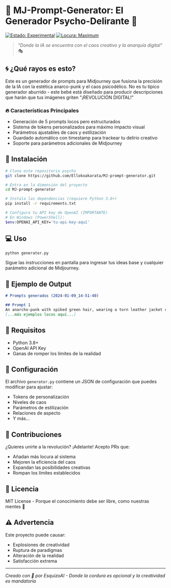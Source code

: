 # 🔮 MJ-Prompt-Generator: El Generador Psycho-Delirante 🚀

[![Estado: Experimental](https://img.shields.io/badge/Estado-Experimental%20AF-red.svg)](https://github.com/Ellokoakarata/MJ-prompt-generator)
[![Locura: Maximum](https://img.shields.io/badge/Locura-Maximum-purple.svg)](https://github.com/Ellokoakarata/MJ-prompt-generator)

> *"Donde la IA se encuentra con el caos creativo y la anarquía digital"* 🎭

## 🌀 ¿Qué rayos es esto?

Este es un generador de prompts para Midjourney que fusiona la precisión de la IA con la estética anarco-punk y el caos psicodélico. No es tu típico generador aburrido - este bebé está diseñado para producir descripciones que harán que tus imágenes griten "¡REVOLUCIÓN DIGITAL!"

### 🔥 Características Principales

- Generación de 5 prompts locos pero estructurados
- Sistema de tokens personalizados para máximo impacto visual
- Parámetros ajustables de caos y estilización
- Guardado automático con timestamp para trackear tu delirio creativo
- Soporte para parámetros adicionales de Midjourney

## 🚀 Instalación

```bash
# Clona este repositorio psycho
git clone https://github.com/Ellokoakarata/MJ-prompt-generator.git

# Entra en la dimensión del proyecto
cd MJ-prompt-generator

# Instala las dependencias (requiere Python 3.8+)
pip install -r requirements.txt

# Configura tu API key de OpenAI (IMPORTANTE)
# En Windows (PowerShell):
$env:OPENAI_API_KEY='tu-api-key-aquí'
```

## 💻 Uso

```python
python generator.py
```

Sigue las instrucciones en pantalla para ingresar tus ideas base y cualquier parámetro adicional de Midjourney.

## 🎯 Ejemplo de Output

```markdown
# Prompts generados (2024-01-09_14-51-40)

## Prompt 1
An anarcho-punk with spiked green hair, wearing a torn leather jacket covered in anarchist patches...
[...más ejemplos locos aquí...]
```

## 🔧 Requisitos

- Python 3.8+
- OpenAI API Key
- Ganas de romper los límites de la realidad

## 📝 Configuración

El archivo `generator.py` contiene un JSON de configuración que puedes modificar para ajustar:

- Tokens de personalización
- Niveles de caos
- Parámetros de estilización
- Relaciones de aspecto
- Y más...

## 🤝 Contribuciones

¿Quieres unirte a la revolución? ¡Adelante! Acepto PRs que:
- Añadan más locura al sistema
- Mejoren la eficiencia del caos
- Expandan las posibilidades creativas
- Rompan los límites establecidos

## 📜 Licencia

MIT License - Porque el conocimiento debe ser libre, como nuestras mentes 🧠

## ⚠️ Advertencia

Este proyecto puede causar:
- Explosiones de creatividad
- Ruptura de paradigmas
- Alteración de la realidad
- Satisfacción extrema

---

*Creado con 🖤 por EsquizoAI - Donde la cordura es opcional y la creatividad es mandatoria* 